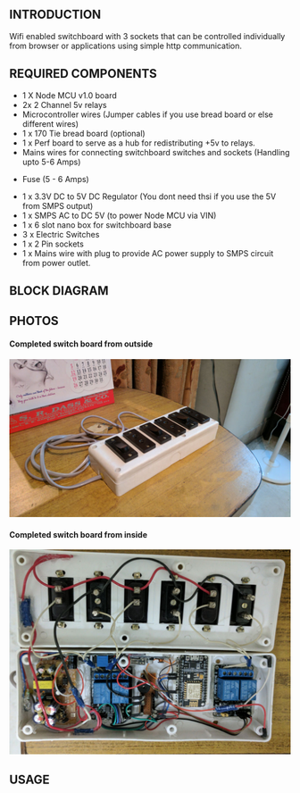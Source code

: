 ## INTRODUCTION

Wifi enabled switchboard with 3 sockets that can be controlled individually from browser or applications using simple http communication.



##  REQUIRED COMPONENTS

* 1 X Node MCU v1.0 board
* 2x 2 Channel 5v relays
* Microcontroller wires (Jumper cables if you use bread board or else different wires)
* 1 x 170 Tie bread board (optional)
* 1 x Perf board to serve as a hub for redistributing +5v to relays.
* Mains wires for connecting switchboard switches and sockets (Handling upto 5-6 Amps)
+ Fuse (5 - 6 Amps)
* 1 x 3.3V DC to 5V DC Regulator (You dont need thsi if you use the 5V from SMPS output)
* 1 x SMPS AC to DC 5V (to power Node MCU via VIN)
* 1 x 6 slot nano box for switchboard base
* 3 x Electric Switches
* 1 x 2 Pin sockets
* 1 x Mains wire with plug to provide AC power supply to SMPS circuit from power outlet.


##  BLOCK DIAGRAM




##  PHOTOS


#### Completed switch board from outside
![Wifi switch board](IMG_20170325_010026.jpg?raw=true "Completed switch board from outside")


#### Completed switch board from inside
![Wifi switch board](IMG_20170325_221833.jpg?raw=true "Completed switch board from inside")



##  USAGE
